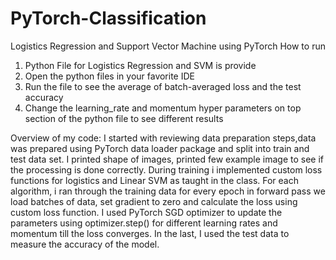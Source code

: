 # PyTorch-Classification
Logistics Regression and Support Vector Machine using PyTorch
How to run
1. Python File for Logistics Regression and SVM is provide 
2. Open the python files in your favorite IDE
2. Run the file to see the average of batch-averaged loss and the test accuracy
3. Change the learning_rate and momentum hyper parameters on top section of the python file to see different results

Overview of my code:
I started with reviewing data preparation steps,data was prepared using PyTorch data loader package and split into train and test data set.
I printed shape of images, printed few example image to see if the processing is done correctly. 
During training i implemented custom loss functions for logistics and Linear SVM as taught in the class. 
For each algorithm, i ran through the training data for every epoch in forward pass we load batches of data, set gradient to zero and calculate the loss using custom loss function.
I used PyTorch SGD optimizer to update the parameters using optimizer.step() for different learning rates and momentum till the loss converges. 
In the last, I used the test data to measure the accuracy of the model. 
